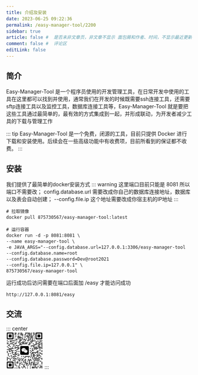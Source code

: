 ```yaml
---
title: 介绍及安装
date: 2023-06-25 09:22:36
permalink: /easy-manager-tool/2200
sidebar: true
article: false #  是否未非文章页，非文章不显示 面包屑和作者、时间，不显示最近更新栏，不会参与到最近更新文章的数据计算中
comment: false #  评论区
editLink: false
---
```


## 简介
Easy-Manager-Tool 是一个程序员使用的开发管理工具，在日常开发中使用的工具在这里都可以找到并使用，通常我们在开发的时候既需要ssh连接工具，还需要sftp连接工具以及监控工具，数据库连接工具等，Easy-Manager-Tool 就是要把这些工具通过最简单的，最有效的方式集成到一起，并形成联动，为开发者减少工具的下载与管理工作

::: tip
Easy-Manager-Tool 是一个免费，闭源的工具，目前只提供 Docker 进行下载和安装使用。后续会在一些高级功能中有收费项，目前所看到的保证都不收费。
:::

## 安装
我们提供了最简单的docker安装方式
::: warning
这里端口目前只能是 8081 所以端口不需要改；
config.database.url 需要改成你自己的数据库连接地址，数据库以及表会自动创建；
--config.file.ip 这个地址需要改成你宿主机的IP地址
:::
```
# 拉取镜像
docker pull 875730567/easy-manager-tool:latest

# 运行容器
docker run -d -p 8081:8081 \
--name easy-manager-tool \
-e JAVA_ARGS="--config.database.url=127.0.0.1:3306/easy-manager-tool
--config.database.name=root
--config.database.password=Dev@root2021
--config.file.ip=127.0.0.1" \
875730567/easy-manager-tool
```
运行成功后访问需要在端口后面加 /easy 才能访问成功
```
http://127.0.0.1:8081/easy
```

## 交流
::: center
<br />
<img src="/assets/img/mecode.png" width="100" class="no-zoom">
:::